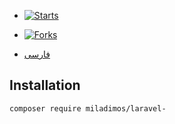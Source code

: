 - [![Starts](https://img.shields.io/github/stars/miladimos/laravel-?style=flat&logo=github)](https://github.com/miladimos/laravel-/forks)
- [![Forks](https://img.shields.io/github/forks/miladimos/laravel-?style=flat&logo=github)](https://github.com/miladimos/laravel-/stargazers)

- [فارسی](README.md)

## Installation

``composer require miladimos/laravel-``
